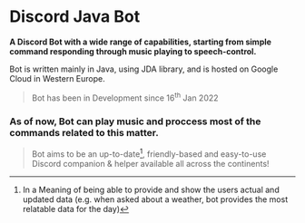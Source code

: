 # Discord Java Bot

**A Discord Bot with a wide range of capabilities, starting from simple command responding through music playing to
speech-control.**

Bot is written mainly in Java, using JDA library, and is hosted on Google Cloud in Western Europe.
> Bot has been in Development since 16<sup>th</sup> Jan 2022

### As of now, Bot can play music and proccess most of the commands related to this matter.

> Bot aims to be an up-to-date[^note], friendly-based and easy-to-use Discord companion & helper available all across the continents!


[^note]: In a Meaning of being able to provide and show the users actual and updated data (e.g. when asked about a
weather, bot provides the most relatable data for the day)
